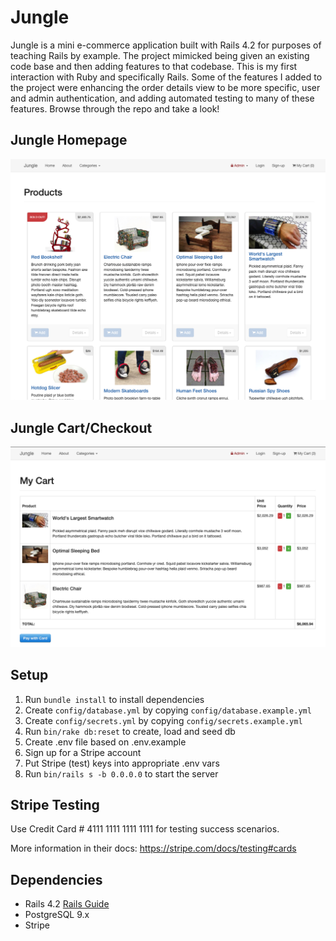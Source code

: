 # Jungle

Jungle is a mini e-commerce application built with Rails 4.2 for purposes of teaching Rails by example. The project mimicked being given an existing code base and then adding features to that codebase. This is my first interaction with Ruby and specifically Rails. Some of the features I added to the project were enhancing the order details view to be more specific, user and admin authentication, and adding automated testing to many of these features. Browse through the repo and take a look!

## Jungle Homepage

![homepage](https://github.com/rancewcampbell/jungle_app/blob/master/app/assets/images/home.png)

## Jungle Cart/Checkout

![cart/checkout](https://github.com/rancewcampbell/jungle_app/blob/master/app/assets/images/cart.png)

## Setup

1. Run `bundle install` to install dependencies
2. Create `config/database.yml` by copying `config/database.example.yml`
3. Create `config/secrets.yml` by copying `config/secrets.example.yml`
4. Run `bin/rake db:reset` to create, load and seed db
5. Create .env file based on .env.example
6. Sign up for a Stripe account
7. Put Stripe (test) keys into appropriate .env vars
8. Run `bin/rails s -b 0.0.0.0` to start the server

## Stripe Testing

Use Credit Card # 4111 1111 1111 1111 for testing success scenarios.

More information in their docs: <https://stripe.com/docs/testing#cards>

## Dependencies

- Rails 4.2 [Rails Guide](http://guides.rubyonrails.org/v4.2/)
- PostgreSQL 9.x
- Stripe
